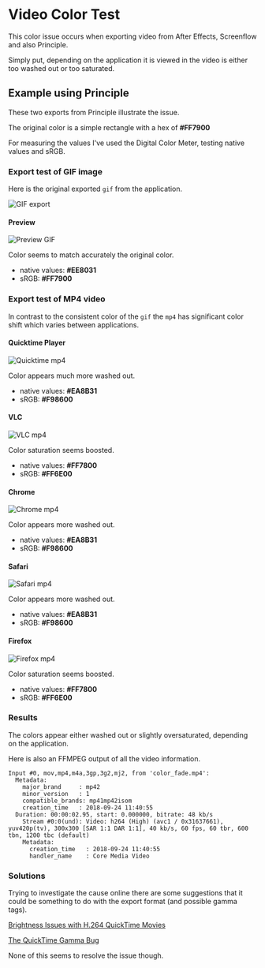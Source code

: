 # Video Color Test

This color issue occurs when exporting video from After Effects, Screenflow and also Principle.

Simply put, depending on the application it is viewed in the video is either too washed out or too saturated.

## Example using Principle

These two exports from Principle illustrate the issue.

The original color is a simple rectangle with a hex of **#FF7900**

For measuring the values I've used the Digital Color Meter, testing native values and sRGB.

### Export test of GIF image

Here is the original exported `gif` from the application.

![GIF export](public/img/color_fade.gif)

#### Preview

![Preview GIF](public/img/preview_gif_screenshot.png)

Color seems to match accurately the original color.

- native values: **#EE8031**
- sRGB: **#FF7900**

### Export test of MP4 video

In contrast to the consistent color of the `gif` the `mp4` has significant color shift which varies between applications.

#### Quicktime Player

![Quicktime mp4](public/img/quicktime_screenshot.png)

Color appears much more washed out.

- native values: **#EA8B31**
- sRGB: **#F98600**

#### VLC

![VLC mp4](public/img/vlc_screenshot.png)

Color saturation seems boosted.

- native values: **#FF7800**
- sRGB: **#FF6E00**

#### Chrome

![Chrome mp4](public/img/chrome_video_screenshot.png)

Color appears more washed out.

- native values: **#EA8B31**
- sRGB: **#F98600**

#### Safari

![Safari mp4](public/img/safari_video_screenshot.png)

Color appears more washed out.

- native values: **#EA8B31**
- sRGB: **#F98600**

#### Firefox

![Firefox mp4](public/img/firefox_video_screenshot.png)

Color saturation seems boosted.

- native values: **#FF7800**
- sRGB: **#FF6E00**

### Results

The colors appear either washed out or slightly oversaturated, depending on the application.

Here is also an FFMPEG output of all the video information.

```
Input #0, mov,mp4,m4a,3gp,3g2,mj2, from 'color_fade.mp4':
  Metadata:
    major_brand     : mp42
    minor_version   : 1
    compatible_brands: mp41mp42isom
    creation_time   : 2018-09-24 11:40:55
  Duration: 00:00:02.95, start: 0.000000, bitrate: 48 kb/s
    Stream #0:0(und): Video: h264 (High) (avc1 / 0x31637661), yuv420p(tv), 300x300 [SAR 1:1 DAR 1:1], 40 kb/s, 60 fps, 60 tbr, 600 tbn, 1200 tbc (default)
    Metadata:
      creation_time   : 2018-09-24 11:40:55
      handler_name    : Core Media Video
```

### Solutions

Trying to investigate the cause online there are some suggestions that it could be something to do with the export format (and possible gamma tags).

[Brightness Issues with H.264 QuickTime Movies](https://www.provideocoalition.com/brightness_issues_with_h264_quicktime_movies/)

[The QuickTime Gamma Bug](https://vitrolite.wordpress.com/2010/12/31/quicktime_gamma_bug/)

None of this seems to resolve the issue though.
